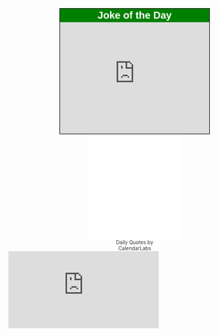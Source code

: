 <STYLE>A.vbx{FONT-FAMILY: Arial; TEXT-DECORATION: none; COLOR: #FFFFFF; FONT-WEIGHT: bold; font-size: 20px;} A.vbx:link{color: #FFFFFF;} A.vbx:active{color: #FFFFFF;} A.vbx:visited{color: #FFFFFF;} A.vbx:hover{TEXT-DECORATION: underline; }</STYLE><DIV style='margin: auto; padding: 0; width: 300px;'><DIV style='height: 250px; border: 1px solid #000000;'><DIV style='height: 23px; BACKGROUND: #008000; text-align: center; padding: 2px;'><a href='https://www.JokestJokes.com' target='_blank' title='www.JokestJokes.com - Joke, Jokes' class='vbx'>Joke of the Day</a></DIV><iframe src='https://www.jokestjokes.com/joke-of-the-day.php?h=FFFFFF&w=300&b=14&sz=000000' width='298' height='223' style='border: 0; margin: 0; padding: 0;'></iframe></DIV></DIV>




<!-------Do not change below this line-------><div align="center"><iframe align="center" src="//widget.calendarlabs.com/v1/quot.php?cid=101&ver=1.2&uid=7945524562&c=inspirational&l=en&cbg=FFFFFF&cb=1&cbc=000000&cf=calibri&cfg=000000&qfs=bi&qta=center&tfg=000000&tfs=bi&afc=000000&afs=i" width="188" height="210" marginwidth=0 marginheight=0 frameborder=no scrolling=no allowtransparency='true'>Loading...</iframe><div align="center" style="width:140px;font-size:10px;color:#333;">Daily Quotes by <a href="https://www.calendarlabs.com/" target="_blank" rel="nofollow" style="font-size:10px;text-decoration:none;color:#333;">CalendarLabs</a></div></div><!-------Do not change above this line------->




<iframe width="300" height="154" src="https://w2.countingdownto.com/3546360" frameborder="0"></iframe>
